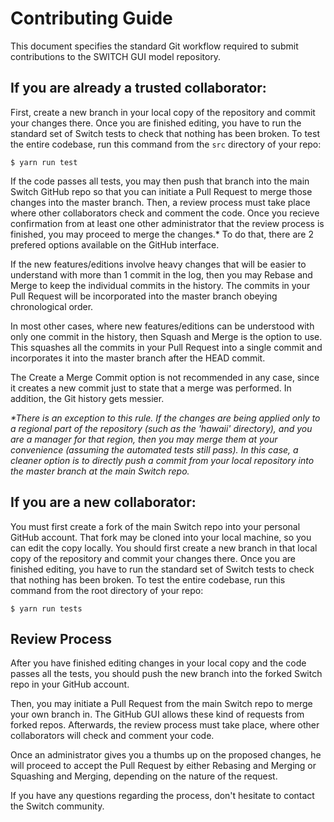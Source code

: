 # Contributing Guide

This document specifies the standard Git workflow required to submit contributions to the SWITCH GUI model repository.

##  If you are already a trusted collaborator:

First, create a new branch in your local copy of the repository and commit your changes there. Once you are finished editing, you have to run the standard set of Switch tests to check that nothing has been broken. To test the entire codebase, run this command from the `src` directory of your repo:

```
$ yarn run test
```

If the code passes all tests, you may then push that branch into the main Switch GitHub repo so that you can initiate a Pull Request to merge those changes into the master branch. Then, a review process must take place where other collaborators check and comment the code. Once you recieve confirmation from at least one other administrator that the review process is finished, you may proceed to merge the changes.\* To do that, there are 2 prefered options available on the GitHub interface.

If the new features/editions involve heavy changes that will be easier to understand with more than 1 commit in the log, then you may Rebase and Merge to keep the individual commits in the history. The commits in your Pull Request will be incorporated into the master branch obeying chronological order.

In most other cases, where new features/editions can be understood with only one commit in the history, then Squash and Merge is the option to use. This squashes all the commits in your Pull Request into a single commit and incorporates it into the master branch after the HEAD commit.

The Create a Merge Commit option is not recommended in any case, since it creates a new commit just to state that a merge was performed. In addition, the Git history gets messier.

_\*There is an exception to this rule. If the changes are being applied only to a regional part of the repository (such as the 'hawaii' directory), and you are a manager for that region, then you may merge them at your convenience (assuming the automated tests still pass). In this case, a cleaner option is to directly push a commit from your local repository into the master branch at the main Switch repo._

## If you are a new collaborator:
 
You must first create a fork of the main Switch repo into your personal GitHub account. That fork may be cloned into your local machine, so you can edit the copy locally. You should first create a new branch in that local copy of the repository and commit your changes there. Once you are finished editing, you have to run the standard set of Switch tests to check that nothing has been broken. To test the entire codebase, run this command from the root directory of your repo:

```
$ yarn run tests
```

## Review Process

After you have finished editing changes in your local copy and the code passes all the tests, you should push the new branch into the forked Switch repo in your GitHub account. 

Then, you may initiate a Pull Request from the main Switch repo to merge your own branch in. The GitHub GUI allows these kind of requests from forked repos. Afterwards, the review process must take place, where other collaborators will check and comment your code. 

Once an administrator gives you a thumbs up on the proposed changes, he will proceed to accept the Pull Request by either Rebasing and Merging or Squashing and Merging, depending on the nature of the request.

If you have any questions regarding the process, don't hesitate to contact the Switch community.
